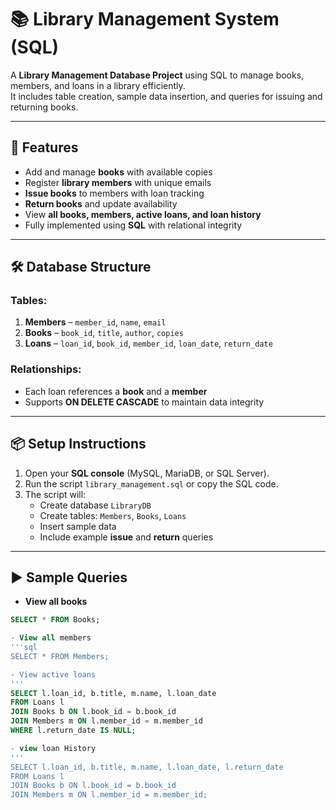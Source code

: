 # 📚 Library Management System (SQL)

A **Library Management Database Project** using SQL to manage books, members, and loans in a library efficiently.  
It includes table creation, sample data insertion, and queries for issuing and returning books.

---

## 🚀 Features
- Add and manage **books** with available copies  
- Register **library members** with unique emails  
- **Issue books** to members with loan tracking  
- **Return books** and update availability  
- View **all books, members, active loans, and loan history**  
- Fully implemented using **SQL** with relational integrity  

---

## 🛠 Database Structure
### Tables:
1. **Members** – `member_id`, `name`, `email`  
2. **Books** – `book_id`, `title`, `author`, `copies`  
3. **Loans** – `loan_id`, `book_id`, `member_id`, `loan_date`, `return_date`  

### Relationships:
- Each loan references a **book** and a **member**  
- Supports **ON DELETE CASCADE** to maintain data integrity  

---

## 📦 Setup Instructions
1. Open your **SQL console** (MySQL, MariaDB, or SQL Server).  
2. Run the script `library_management.sql` or copy the SQL code.  
3. The script will:
   - Create database `LibraryDB`  
   - Create tables: `Members`, `Books`, `Loans`  
   - Insert sample data  
   - Include example **issue** and **return** queries  

---

## ▶️ Sample Queries

- **View all books**
```sql
SELECT * FROM Books;

- View all members
'''sql
SELECT * FROM Members;

- View active loans
'''
SELECT l.loan_id, b.title, m.name, l.loan_date
FROM Loans l
JOIN Books b ON l.book_id = b.book_id
JOIN Members m ON l.member_id = m.member_id
WHERE l.return_date IS NULL;

- view loan History
'''
SELECT l.loan_id, b.title, m.name, l.loan_date, l.return_date
FROM Loans l
JOIN Books b ON l.book_id = b.book_id
JOIN Members m ON l.member_id = m.member_id;

